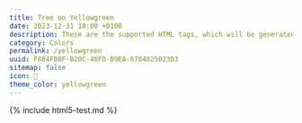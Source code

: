 ```yaml
---
title: Tree on Yellowgreen
date: 2023-12-31 18:00 +0100
description: These are the supported HTML tags, which will be generated from Markdown.
category: Colors
permalink: /yellowgreen
uuid: F884FB8F-B20C-48FD-B9EA-6784825023D3
sitemap: false
icon: 🌳
theme_color: yellowgreen
---
```

{% include html5-test.md %}